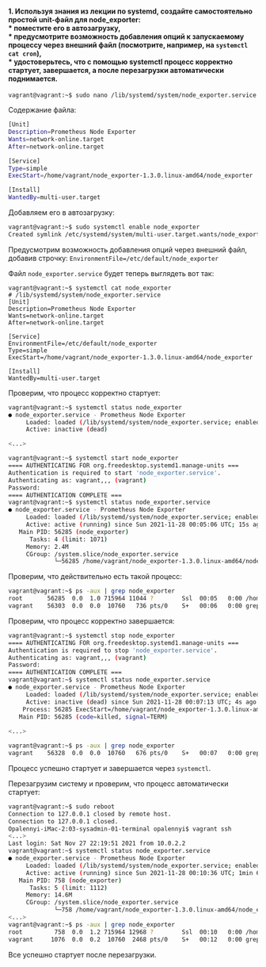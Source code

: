 #### 1. Используя знания из лекции по systemd, создайте самостоятельно простой unit-файл для node_exporter:<br />* поместите его в автозагрузку,<br />* предусмотрите возможность добавления опций к запускаемому процессу через внешний файл (посмотрите, например, на `systemctl cat cron`),<br />* удостоверьтесь, что с помощью systemctl процесс корректно стартует, завершается, а после перезагрузки автоматически поднимается.

`vagrant@vagrant:~$ sudo nano /lib/systemd/system/node_exporter.service`

Содержание файла:
````bash
[Unit]
Description=Prometheus Node Exporter
Wants=network-online.target
After=network-online.target

[Service]
Type=simple
ExecStart=/home/vagrant/node_exporter-1.3.0.linux-amd64/node_exporter

[Install]
WantedBy=multi-user.target
````

Добавляем его в автозагрузку:  
````bash
vagrant@vagrant:~$ sudo systemctl enable node_exporter
Created symlink /etc/systemd/system/multi-user.target.wants/node_exporter.service → /lib/systemd/system/node_exporter.service.
````

Предусмотрим возможность добавления опций через внешний файл, добавив строчку:
`EnvironmentFile=/etc/default/node_exporter`

Файл `node_exporter.service` будет теперь выглядеть вот так:
````commandline
vagrant@vagrant:~$ systemctl cat node_exporter
# /lib/systemd/system/node_exporter.service
[Unit]
Description=Prometheus Node Exporter
Wants=network-online.target
After=network-online.target

[Service]
EnvironmentFile=/etc/default/node_exporter
Type=simple
ExecStart=/home/vagrant/node_exporter-1.3.0.linux-amd64/node_exporter

[Install]
WantedBy=multi-user.target
````

Проверим, что процесс корректно стартует:
````bash
vagrant@vagrant:~$ systemctl status node_exporter
● node_exporter.service - Prometheus Node Exporter
     Loaded: loaded (/lib/systemd/system/node_exporter.service; enabled; vendor preset: enabled)
     Active: inactive (dead)

<...>

vagrant@vagrant:~$ systemctl start node_exporter
==== AUTHENTICATING FOR org.freedesktop.systemd1.manage-units ===
Authentication is required to start 'node_exporter.service'.
Authenticating as: vagrant,,, (vagrant)
Password:
==== AUTHENTICATION COMPLETE ===
vagrant@vagrant:~$ systemctl status node_exporter.service
● node_exporter.service - Prometheus Node Exporter
     Loaded: loaded (/lib/systemd/system/node_exporter.service; enabled; vendor preset: enabled)
     Active: active (running) since Sun 2021-11-28 00:05:06 UTC; 15s ago
   Main PID: 56285 (node_exporter)
      Tasks: 4 (limit: 1071)
     Memory: 2.4M
     CGroup: /system.slice/node_exporter.service
             └─56285 /home/vagrant/node_exporter-1.3.0.linux-amd64/node_exporter
````

Проверим, что действительно есть такой процесс:
````bash
vagrant@vagrant:~$ ps -aux | grep node_exporter
root       56285  0.0  1.0 715964 11044 ?        Ssl  00:05   0:00 /home/vagrant/node_exporter-1.3.0.linux-amd64/node_exporter
vagrant    56303  0.0  0.0  10760   736 pts/0    S+   00:06   0:00 grep --color=auto node_exporter
````

Проверим, что процесс корректно завершается:
````bash
vagrant@vagrant:~$ systemctl stop node_exporter
==== AUTHENTICATING FOR org.freedesktop.systemd1.manage-units ===
Authentication is required to stop 'node_exporter.service'.
Authenticating as: vagrant,,, (vagrant)
Password:
==== AUTHENTICATION COMPLETE ===
vagrant@vagrant:~$ systemctl status node_exporter.service
● node_exporter.service - Prometheus Node Exporter
     Loaded: loaded (/lib/systemd/system/node_exporter.service; enabled; vendor preset: enabled)
     Active: inactive (dead) since Sun 2021-11-28 00:07:13 UTC; 4s ago
    Process: 56285 ExecStart=/home/vagrant/node_exporter-1.3.0.linux-amd64/node_exporter (code=killed, signal=TERM)
   Main PID: 56285 (code=killed, signal=TERM)
   
<...>

vagrant@vagrant:~$ ps -aux | grep node_exporter
vagrant    56328  0.0  0.0  10760   676 pts/0    S+   00:07   0:00 grep --color=auto node_exporter
````

Процесс успешно стартует и завершается через `systemctl`.

Перезагрузим систему и проверим, что процесс автоматически стартует:
````bash
vagrant@vagrant:~$ sudo reboot
Connection to 127.0.0.1 closed by remote host.
Connection to 127.0.0.1 closed.
Opalennyi-iMac-2:03-sysadmin-01-terminal opalennyi$ vagrant ssh
<...>
Last login: Sat Nov 27 22:19:51 2021 from 10.0.2.2
vagrant@vagrant:~$ systemctl status node_exporter.service
● node_exporter.service - Prometheus Node Exporter
     Loaded: loaded (/lib/systemd/system/node_exporter.service; enabled; vendor preset: enabled)
     Active: active (running) since Sun 2021-11-28 00:10:36 UTC; 1min 6s ago
   Main PID: 758 (node_exporter)
      Tasks: 5 (limit: 1112)
     Memory: 14.6M
     CGroup: /system.slice/node_exporter.service
             └─758 /home/vagrant/node_exporter-1.3.0.linux-amd64/node_exporter
<...>
vagrant@vagrant:~$ ps -aux | grep node_exporter
root         758  0.0  1.2 715964 12968 ?        Ssl  00:10   0:00 /home/vagrant/node_exporter-1.3.0.linux-amd64/node_exporter
vagrant     1076  0.0  0.2  10760  2468 pts/0    S+   00:12   0:00 grep --color=auto node_exporter
````

Все успешно стартует после перезагрузки.